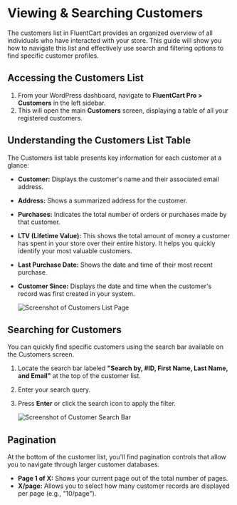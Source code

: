  # Viewing & Searching Customers

The customers list in FluentCart provides an organized overview of all individuals who have interacted with your store. This guide will show you how to navigate this list and effectively use search and filtering options to find specific customer profiles.

## Accessing the Customers List

1.  From your WordPress dashboard, navigate to **FluentCart Pro > Customers** in the left sidebar.
2.  This will open the main **Customers** screen, displaying a table of all your registered customers.

## Understanding the Customers List Table

The Customers list table presents key information for each customer at a glance:

* **Customer:** Displays the customer's name and their associated email address. 
* **Address:** Shows a summarized address for the customer. 
* **Purchases:** Indicates the total number of orders or purchases made by that customer. 
* **LTV (Lifetime Value):** This shows the total amount of money a customer has spent in your store over their entire history. It helps you quickly identify your most valuable customers. 
* **Last Purchase Date:** Shows the date and time of their most recent purchase. 
* **Customer Since:** Displays the date and time when the customer's record was first created in your system. 

    ![Screenshot of Customers List Page](/images/store-management/viewing-searching-customers/customers-list.png)

## Searching for Customers

You can quickly find specific customers using the search bar available on the Customers screen.

1.  Locate the search bar labeled **"Search by, #ID, First Name, Last Name, and Email"** at the top of the customer list. 
2.  Enter your search query.
3.  Press **Enter** or click the search icon to apply the filter.

    ![Screenshot of Customer Search Bar](/images/store-management/viewing-searching-customers/customer-search.png) 

## Pagination

At the bottom of the customer list, you'll find pagination controls that allow you to navigate through larger customer databases.

* **Page 1 of X:** Shows your current page out of the total number of pages. 
* **X/page:** Allows you to select how many customer records are displayed per page (e.g., "10/page").
